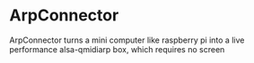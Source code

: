 # ArpConnector
ArpConnector turns a mini computer like raspberry pi into a live performance alsa-qmidiarp box, which requires no screen

